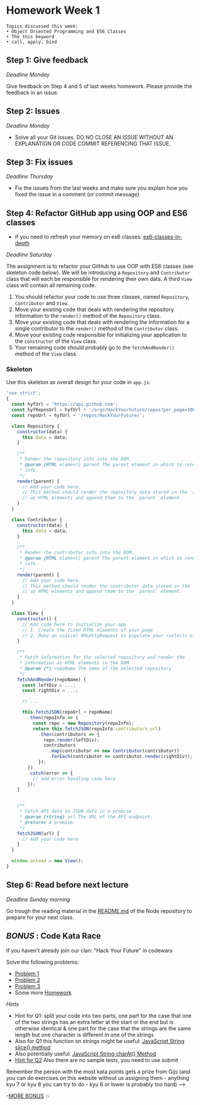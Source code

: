 # Homework Week 1

```
Topics discussed this week:
• Object Oriented Programming and ES6 Classes
• The this keyword
• call, apply, bind
```

## Step 1: Give feedback

_Deadline Monday_

Give feedback on Step 4 and 5 of last weeks homework. Please provide the feedback in an issue.

## Step 2: Issues

_Deadline Monday_

- Solve all your Git issues. DO NO CLOSE AN ISSUE WITHOUT AN EXPLANATION OR CODE COMMIT REFERENCING THAT ISSUE.


## Step 3: Fix issues

_Deadline Thursday_

- Fix the issues from the last weeks and make sure you explain how you fixed the issue in a comment (or commit message)

## Step 4: Refactor GitHub app using OOP and ES6 classes

- If you need to refresh your memory on es6 classes: [es6-classes-in-depth](https://ponyfoo.com/articles/es6-classes-in-depth)

_Deadline Saturday_

The assignment is to refactor your GitHub to use OOP with ES6 classes (see skeleton code below). We will be introducing a `Repository` and `Contributor` class that will each be responsible for rendering their own data. A third `View` class will contain all remaining code.

1. You should refactor your code to use three classes, named `Repository`, `Contributor` and `View`.
2. Move your existing code that deals with rendering the repository information to the `render()` method of the `Repository` class.
3. Move your existing code that deals with rendering the information for a single contributor to the `render()` method of the `Contributor` class.
4. Move your existing code responsible for initializing your application to the `constructor` of the `View` class.
5. Your remaining code should probably go to the `fetchAndRender()` method of the `View` class.

### Skeleton

Use this skeleton as overall design for your code in `app.js`:

```js
'use strict';
{
  const hyfUrl = 'https://api.github.com';
  const hyfReposUrl = hyfUrl + '/orgs/HackYourFuture/repos?per_page=100';
  const repoUrl = hyfUrl + '/repos/HackYourFuture/';

  class Repository {
    constructor(data) {
      this.data = data;
    }

    /**
     * Render the repository info into the DOM.
     * @param {HTML element} parent The parent element in which to render the repository
     * info.
     */
    render(parent) {
      // Add your code here.
      // This method should render the repository data stored in the 'data' property
      // as HTML elements and append them to the `parent` element.
    }
  }

  class Contributor {
    constructor(data) {
      this.data = data;
    }

    /**
     * Render the contributor info into the DOM.
     * @param {HTML element} parent The parent element in which to render the contributor
     * info.
     */
    render(parent) {
      // Add your code here.
      // This method should render the contributor data stored in the 'data' property
      // as HTML elements and append them to the `parent` element.
    }
  }

  class View {
    constructor() {
      // Add code here to initialize your app
      // 1. Create the fixed HTML elements of your page
      // 2. Make an initial XMLHttpRequest to populate your <select> element
    }

    /**
     * Fetch information for the selected repository and render the
     * information as HTML elements in the DOM
     * @param {*} repoName The name of the selected repository
     */
    fetchAndRender(repoName) {
      const leftDiv = ...;
      const rightDiv = ...;

      // ...

      this.fetchJSON(repoUrl + repoName)
        .then(repoInfo => {
          const repo = new Repository(repoInfo);
          return this.fetchJSON(repoInfo.contributors_url)
            .then(contributors => {
              repo.render(leftDiv);
              contributors
                .map(contributor => new Contributor(contributor))
                .forEach(contributor => contributor.render(rightDiv));
            });
        })
        .catch(error => {
          // add error handling code here
        });
    }


    /**
     * Fetch API data as JSON data in a promise
     * @param {string} url The URL of the API endpoint.
     * @returns A promise.
     */
    fetchJSON(url) {
      // Add your code here
    }
  }

  window.onload = new View();
}
```

## Step 6: Read before next lecture

_Deadline Sunday morning_

Go trough the reading material in the [README.md](https://github.com/HackYourFuture/Node.js) of the Node repository to prepare for your next class.

## _BONUS_ : Code Kata Race

If you haven't already join our clan: "Hack Your Future" in codewars

Solve the following problems:
- [Problem 1](https://www.codewars.com/kata/keep-up-the-hoop)
- [Problem 2](https://www.codewars.com/kata/find-the-first-non-consecutive-number)
- [Problem 3](https://www.codewars.com/kata/negation-of-a-value)
- Some more [Homework](https://www.codewars.com/collections/hyf-homework-1)

_Hints_
- Hint for Q1: split your code into two parts, one part for the case that one of the two strings has an extra letter at the start or the end but is otherwise identical & one part for the case that the strings are the same length but one character is different in one of the strings
- Also for Q1 this function on strings might be useful: [JavaScript String slice() method](https://www.w3schools.com/jsref/jsref_slice_string.asp)
- Also potentially useful: [JavaScript String charAt() Method](https://www.w3schools.com/jsref/jsref_charat.asp)
- [Hint for Q2](https://www.w3schools.com/jsref/jsref_sort.asp) Also there are no sample tests, you need to use submit

Remember the person with the most kata points gets a prize from Gijs (and you can do exercises on this website without us assigning them - anything kyu 7 or kyu 8 you can try to do - kyu 6 or lower is probably too hard) -->

-[MORE BONUS](https://www.codewars.com/collections/hyf-homework-1-bonus-credit) :collision:
